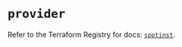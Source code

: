 # `provider`

Refer to the Terraform Registry for docs: [`spotinst`](https://registry.terraform.io/providers/spotinst/spotinst/1.221.0/docs).

